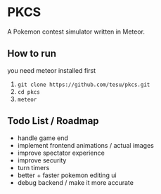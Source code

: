 # PKCS
A Pokemon contest simulator written in Meteor.

## How to run
you need meteor installed first
1. `git clone https://github.com/tesu/pkcs.git`
2. `cd pkcs`
3. `meteor`

## Todo List / Roadmap
* handle game end
* implement frontend animations / actual images
* improve spectator experience
* improve security
* turn timers
* better + faster pokemon editing ui
* debug backend / make it more accurate


